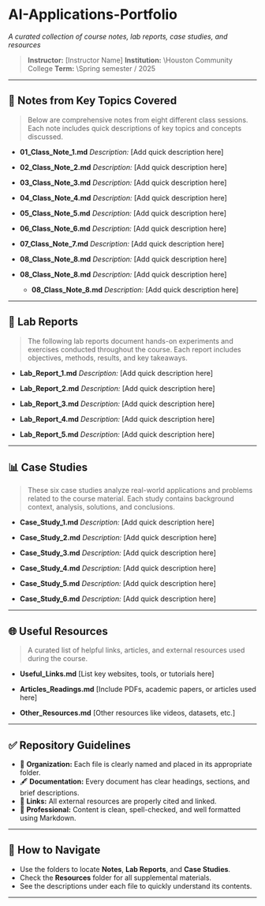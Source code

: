 # AI-Applications-Portfolio

*A curated collection of course notes, lab reports, case studies, and resources*

> **Instructor:** \[Instructor Name]
> **Institution:** \Houston Community College
> **Term:** \Spring semester / 2025

---

## 📝 Notes from Key Topics Covered

> Below are comprehensive notes from eight different class sessions. Each note includes quick descriptions of key topics and concepts discussed.

* **01\_Class\_Note\_1.md**
  *Description:* \[Add quick description here]

* **02\_Class\_Note\_2.md**
  *Description:* \[Add quick description here]

* **03\_Class\_Note\_3.md**
  *Description:* \[Add quick description here]

* **04\_Class\_Note\_4.md**
  *Description:* \[Add quick description here]

* **05\_Class\_Note\_5.md**
  *Description:* \[Add quick description here]

* **06\_Class\_Note\_6.md**
  *Description:* \[Add quick description here]

* **07\_Class\_Note\_7.md**
  *Description:* \[Add quick description here]

* **08\_Class\_Note\_8.md**
  *Description:* \[Add quick description here]
  
* **08\_Class\_Note\_8.md**
  *Description:* \[Add quick description here]

  * **08\_Class\_Note\_8.md**
  *Description:* \[Add quick description here]

---

## 🔬 Lab Reports

> The following lab reports document hands-on experiments and exercises conducted throughout the course. Each report includes objectives, methods, results, and key takeaways.

* **Lab\_Report\_1.md**
  *Description:* \[Add quick description here]

* **Lab\_Report\_2.md**
  *Description:* \[Add quick description here]

* **Lab\_Report\_3.md**
  *Description:* \[Add quick description here]

* **Lab\_Report\_4.md**
  *Description:* \[Add quick description here]

* **Lab\_Report\_5.md**
  *Description:* \[Add quick description here]

---

## 📊 Case Studies

> These six case studies analyze real-world applications and problems related to the course material. Each study contains background context, analysis, solutions, and conclusions.

* **Case\_Study\_1.md**
  *Description:* \[Add quick description here]

* **Case\_Study\_2.md**
  *Description:* \[Add quick description here]

* **Case\_Study\_3.md**
  *Description:* \[Add quick description here]

* **Case\_Study\_4.md**
  *Description:* \[Add quick description here]

* **Case\_Study\_5.md**
  *Description:* \[Add quick description here]

* **Case\_Study\_6.md**
  *Description:* \[Add quick description here]

---

## 🌐 Useful Resources

> A curated list of helpful links, articles, and external resources used during the course.

* **Useful\_Links.md**
  \[List key websites, tools, or tutorials here]

* **Articles\_Readings.md**
  \[Include PDFs, academic papers, or articles used here]

* **Other\_Resources.md**
  \[Other resources like videos, datasets, etc.]

---

## ✅ Repository Guidelines

* 📁 **Organization:** Each file is clearly named and placed in its appropriate folder.
* 🖋 **Documentation:** Every document has clear headings, sections, and brief descriptions.
* 🔗 **Links:** All external resources are properly cited and linked.
* 💼 **Professional:** Content is clean, spell-checked, and well formatted using Markdown.

---

## 📌 How to Navigate

* Use the folders to locate **Notes**, **Lab Reports**, and **Case Studies**.
* Check the **Resources** folder for all supplemental materials.
* See the descriptions under each file to quickly understand its contents.

---
